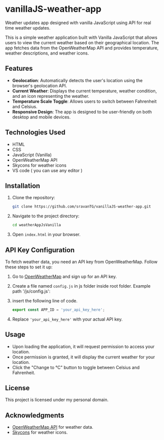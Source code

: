 # vanillaJS-weather-app
Weather updates app designed with vanilla JavaScript using API for real time weather updates.

This is a simple weather application built with Vanilla JavaScript that allows users to view the current weather based on their geographical location. The app fetches data from the OpenWeatherMap API and provides temperature, weather descriptions, and weather icons.

## Features

- **Geolocation**: Automatically detects the user's location using the browser's geolocation API.
- **Current Weather**: Displays the current temperature, weather condition, and an icon representing the weather.
- **Temperature Scale Toggle**: Allows users to switch between Fahrenheit and Celsius.
- **Responsive Design**: The app is designed to be user-friendly on both desktop and mobile devices.

## Technologies Used

- HTML
- CSS
- JavaScript (Vanilla)
- OpenWeatherMap API
- Skycons for weather icons
- VS code ( you can use any editor )

## Installation

1. Clone the repository:

   ```bash
   git clone https://github.com/sravanTG/vanillaJS-weather-app.git
   ```

2. Navigate to the project directory:

   ```bash
   cd weatherAppJsVanilla
   ```

3. Open `index.html` in your browser.

## API Key Configuration

To fetch weather data, you need an API key from OpenWeatherMap. Follow these steps to set it up:

1. Go to [OpenWeatherMap](https://openweathermap.org/api) and sign up for an API key.
2. Create a file named `config.js` in js folder inside root folder. Example path '/js/config.js':
3. insert the following line of code.

   ```javascript
   export const APP_ID = 'your_api_key_here';
   ```

4. Replace `'your_api_key_here'` with your actual API key.

## Usage

- Upon loading the application, it will request permission to access your location.
- Once permission is granted, it will display the current weather for your location.
- Click the "Change to °C" button to toggle between Celsius and Fahrenheit.

## License

This project is licensed under my personal domain.

## Acknowledgments

- [OpenWeatherMap API](https://openweathermap.org/api) for weather data.
- [Skycons](https://darkskyapp.github.io/skycons/) for weather icons.
